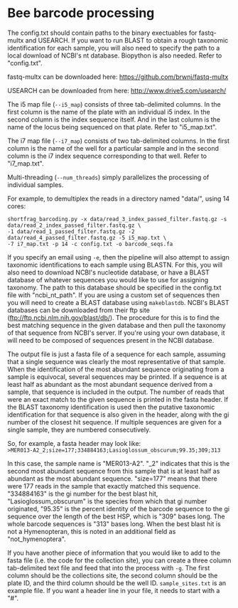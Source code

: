 # Bee barcode processing

The config.txt should contain paths to the binary exectuables for fastq-multx and USEARCH. If you want to run BLAST to obtain a rough taxonomic identification for each sample, you will also need to specify the path to a local download of NCBI's nt database. Biopython is also needed. Refer to "config.txt". 

fastq-multx can be downloaded here: https://github.com/brwnj/fastq-multx

USEARCH can be downloaded from here: http://www.drive5.com/usearch/

The i5 map file (`--i5_map`) consists of three tab-delimited columns. In the first column is the name of the plate with an individual i5 index. In the second column is the index sequence itself. And in the last column is the name of the locus being sequenced on that plate. Refer to "i5_map.txt".

The i7 map file (`--i7_map`) consists of two tab-delimited columns. In the first column is the name of the well for a particular sample and in the second column is the i7 index sequence corresponding to that well. Refer to "i7_map.txt".

Multi-threading (`--num_threads`) simply parallelizes the processing of individual samples.

For example, to demultiplex the reads in a directory named "data/", using 14 cores: 

```
shortfrag_barcoding.py -x data/read_3_index_passed_filter.fastq.gz -s data/read_2_index_passed_filter.fastq.gz \
-1 data/read_1_passed_filter.fastq.gz -2 data/read_4_passed_filter.fastq.gz -5 i5_map.txt \
-7 i7_map.txt -p 14 -c config.txt -o barcode_seqs.fa
```

If you specify an email using `-e`, then the pipeline will also attempt to assign taxonomic identifications to each sample using BLASTN. For this, you will also need to download NCBI's nucleotide database, or have a BLAST database of whatever sequences you would like to use for assigning taxonomy. The path to this database should be specified in the config.txt file with "ncbi_nt_path". If you are using a custom set of sequences then you will need to create a BLAST database using `makeblastdb`. NCBI's BLAST databases can be downloaded from their ftp site (ftp://ftp.ncbi.nlm.nih.gov/blast/db/). The procedure for this is to find the best matching sequence in the given database and then pull the taxonomy of that sequence from NCBI's server. If you're using your own database, it will need to be composed of sequences present in the NCBI database. 

The output file is just a fasta file of a sequence for each sample, assuming that a single sequence was clearly the most representative of that sample. When the identification of the most abundant sequence originating from a sample is equivocal, several sequences may be printed. If a sequence is at least half as abundant as the most abundant sequence derived from a sample, that sequence is included in the output. The number of reads that were an exact match to the given sequence is printed in the fasta header. If the BLAST taxonomy identification is used then the putative taxonomic identification for that sequence is also given in the header, along with the gi number of the closest hit sequence. If multiple sequences are given for a single sample, they are numbered consecutively.

So, for example, a fasta header may look like:  
`>MER013-A2_2;size=177;334884163;Lasioglossum_obscurum;99.35;309;313`

In this case, the sample name is "MER013-A2".  "_2" indicates that this is the second most abundant sequence from this sample that is at least half as abundant as the most abundant sequence. "size=177" means that there were 177 reads in the sample that exactly matched this sequence. "334884163" is the gi number for the best blast hit, "Lasioglossum_obscurum" is the species from which that gi number originated, "95.35" is the percent identity of the barcode sequence to the gi sequence over the length of the best HSP, which is "309" bases long. The whole barcode sequences is "313" bases long. When the best blast hit is not a Hymenopteran, this is noted in an additional field as "not_hymenoptera".

If you have another piece of information that you would like to add to the fasta file (i.e. the code for the collection site), you can create a three column tab-delimited text file and feed that into the process with `-g`. The first column should be the collections site, the second column should be the plate ID, and the third column should be the well ID. `sample_sites.txt` is an example file. If you want a header line in your file, it needs to start with a "#".